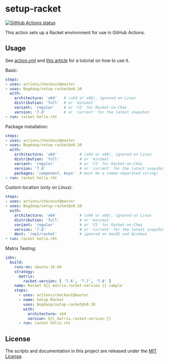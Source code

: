 # setup-racket

<p align="left">
  <a href="https://github.com/Bogdanp/setup-racket/actions?query=workflow%3A%22CI%22"><img alt="GitHub Actions status" src="https://github.com/Bogdanp/setup-racket/workflows/CI/badge.svg"></a>
</p>

This action sets up a Racket environment for use in GitHub Actions.

## Usage

See [action.yml](action.yml) and [this article][article] for a
tutorial on how to use it.

Basic:

```yaml
steps:
- uses: actions/checkout@master
- uses: Bogdanp/setup-racket@v0.10
  with:
    architecture: 'x64'   # (x64 or x86), ignored on Linux
    distribution: 'full'  # or 'minimal'
    variant: 'regular'    # or 'CS' for Racket-on-Chez
    version: '7.8'        # or 'current' for the latest snapshot
- run: racket hello.rkt
```

Package installation:

```yaml
steps:
- uses: actions/checkout@master
- uses: Bogdanp/setup-racket@v0.10
  with:
    architecture: 'x64'          # (x64 or x86), ignored on Linux
    distribution: 'full'         # or 'minimal'
    variant: 'regular'           # or 'CS' for Racket-on-Chez
    version: '7.8'               # or 'current' for the latest snapshot
    packages: 'component, koyo'  # must be a comma-separated string!
- run: racket hello.rkt
```

Custom location (only on Linux):

```yaml
steps:
- uses: actions/checkout@master
- uses: Bogdanp/setup-racket@v0.10
  with:
    architecture: 'x64'          # (x64 or x86), ignored on Linux
    distribution: 'full'         # or 'minimal'
    variant: 'regular'           # or 'CS' for Racket-on-Chez
    version: '7.8'               # or 'current' for the latest snapshot
    dest: '/opt/racket'          # ignored on macOS and Windows
- run: racket hello.rkt
```

Matrix Testing:

```yaml
jobs:
  build:
    runs-on: ubuntu-16.04
    strategy:
      matrix:
        racket-version: [ '7.6', '7.7', '7.8' ]
    name: Racket ${{ matrix.racket-version }} sample
    steps:
      - uses: actions/checkout@master
      - name: Setup Racket
        uses: Bogdanp/setup-racket@v0.10
        with:
          architecture: x64
          version: ${{ matrix.racket-version }}
      - run: racket hello.rkt
```


## License

The scripts and documentation in this project are released under the [MIT License](LICENSE).

[article]: https://defn.io/2020/05/05/github-actions-for-racket-revised/
